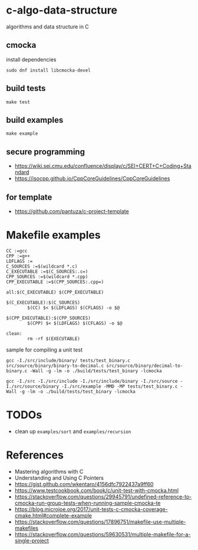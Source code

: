 # c-algo-data-structure

algorithms and data structure in C

## cmocka

install dependencies

```shell
sudo dnf install libcmocka-devel
```

## build tests

```shell
make test
```

## build examples

```shell
make example
```

## secure programming

- https://wiki.sei.cmu.edu/confluence/display/c/SEI+CERT+C+Coding+Standard
- https://isocpp.github.io/CppCoreGuidelines/CppCoreGuidelines

## for template

- https://github.com/pantuza/c-project-template

# Makefile examples

```make
CC :=gcc
CPP :=g++
LDFLAGS :=
C_SOURCES :=$(wildcard *.c)
C_EXECUTABLE :=$(C_SOURCES:.c=)
CPP_SOURCES :=$(wildcard *.cpp)
CPP_EXECUTABLE :=$(CPP_SOURCES:.cpp=)

all:$(C_EXECUTABLE) $(CPP_EXECUTABLE)

$(C_EXECUTABLE):$(C_SOURCES)
		$(CC) $< $(LDFLAGS) $(CFLAGS) -o $@

$(CPP_EXECUTABLE):$(CPP_SOURCES)
		$(CPP) $< $(LDFLAGS) $(CFLAGS) -o $@

clean:
		rm -rf $(EXECUTABLE)
```

sample for compiling a unit test

```shell
gcc -I./src/include/binary/ tests/test_binary.c src/source/binary/binary-to-decimal.c src/source/binary/decimal-to-binary.c -Wall -g -lm -o ./build/tests/test_binary -lcmocka

gcc -I./src -I./src/include -I./src/include/binary -I./src/source -I./src/source/binary -I./src/example -MMD -MP tests/test_binary.c -Wall -g -lm -o ./build/tests/test_binary -lcmocka
```

# TODOs

- clean up `examples/sort` and `examples/recursion`

# References

- Mastering algorithms with C
- Understanding and Using C Pointers
- https://gist.github.com/wkentaro/4156dfc7922437a9ff60
- https://www.testcookbook.com/book/c/unit-test-with-cmocka.html
- https://stackoverflow.com/questions/29945791/undefined-reference-to-cmocka-run-group-tests-when-running-sample-cmocka-te
- https://blog.microjoe.org/2017/unit-tests-c-cmocka-coverage-cmake.html#complete-example
- https://stackoverflow.com/questions/17896751/makefile-use-multiple-makefiles
- https://stackoverflow.com/questions/59630531/multiple-makefile-for-a-single-project
